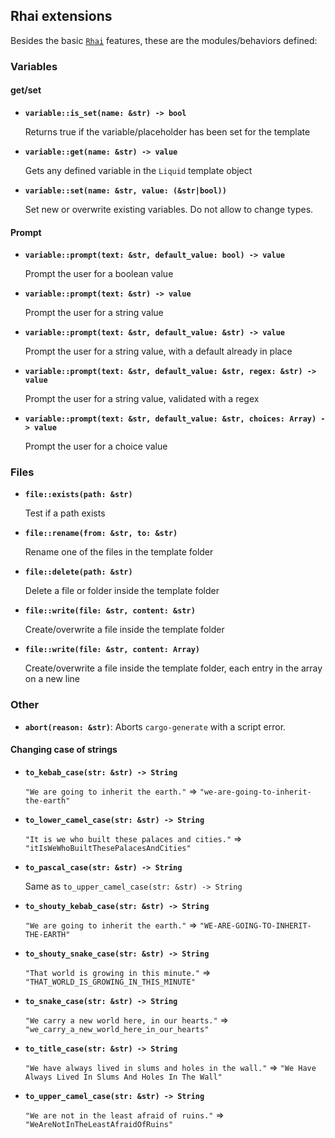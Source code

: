 ## Rhai extensions

Besides the basic [`Rhai`] features, these are the modules/behaviors defined:

### Variables

#### get/set

* **`variable::is_set(name: &str) -> bool`**

  Returns true if the variable/placeholder has been set for the template

* **`variable::get(name: &str) -> value`**

  Gets any defined variable in the `Liquid` template object

* **`variable::set(name: &str, value: (&str|bool))`**

  Set new or overwrite existing variables. Do not allow to change types.

#### Prompt

* **`variable::prompt(text: &str, default_value: bool) -> value`**

  Prompt the user for a boolean value

* **`variable::prompt(text: &str) -> value`**

  Prompt the user for a string value

* **`variable::prompt(text: &str, default_value: &str) -> value`**

  Prompt the user for a string value, with a default already in place

* **`variable::prompt(text: &str, default_value: &str, regex: &str) -> value`**

  Prompt the user for a string value, validated with a regex

* **`variable::prompt(text: &str, default_value: &str, choices: Array) -> value`**

  Prompt the user for a choice value

### Files

* **`file::exists(path: &str)`**

  Test if a path exists

* **`file::rename(from: &str, to: &str)`**

  Rename one of the files in the template folder

* **`file::delete(path: &str)`**

  Delete a file or folder inside the template folder

* **`file::write(file: &str, content: &str)`**

  Create/overwrite a file inside the template folder

* **`file::write(file: &str, content: Array)`**

  Create/overwrite a file inside the template folder, each entry in the array on a new line

### Other

* **`abort(reason: &str)`**: Aborts `cargo-generate` with a script error.

#### Changing case of strings

* **`to_kebab_case(str: &str) -> String`**

  `"We are going to inherit the earth."` => `"we-are-going-to-inherit-the-earth"`

* **`to_lower_camel_case(str: &str) -> String`**

  `"It is we who built these palaces and cities."` => `"itIsWeWhoBuiltThesePalacesAndCities"`

* **`to_pascal_case(str: &str) -> String`**

  Same as `to_upper_camel_case(str: &str) -> String`

* **`to_shouty_kebab_case(str: &str) -> String`**

  `"We are going to inherit the earth."` => `"WE-ARE-GOING-TO-INHERIT-THE-EARTH"`

* **`to_shouty_snake_case(str: &str) -> String`**

  `"That world is growing in this minute."` => `"THAT_WORLD_IS_GROWING_IN_THIS_MINUTE"`

* **`to_snake_case(str: &str) -> String`**

  `"We carry a new world here, in our hearts."` => `"we_carry_a_new_world_here_in_our_hearts"`

* **`to_title_case(str: &str) -> String`**

  `"We have always lived in slums and holes in the wall."` => `"We Have Always Lived In Slums And Holes In The Wall"`

* **`to_upper_camel_case(str: &str) -> String`**

  `"We are not in the least afraid of ruins."` => `"WeAreNotInTheLeastAfraidOfRuins"`


[`Rhai`]: https://rhai.rs/book/
